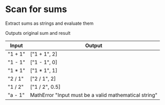# Scan for sums

Extract sums as strings and evaluate them

Outputs original sum and result

Input | Output
--- | ---
"1 + 1" | ["1 + 1", 2]
"1 - 1" | ["1 - 1", 0]
"1 * 1" | ["1 * 1", 1]
"2 / 1" | ["2 / 1", 2]
"1 / 2" | ["1 / 2", 0.5]
"a - 1" | MathError "Input must be a valid mathematical string"